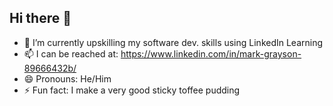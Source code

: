 ## Hi there 👋

- 🔭 I’m currently upskilling my software dev. skills using LinkedIn Learning
- 📫 I can be reached at: https://www.linkedin.com/in/mark-grayson-89666432b/
- 😄 Pronouns: He/Him
- ⚡ Fun fact: I make a very good sticky toffee pudding

